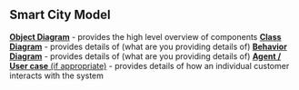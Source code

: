 ## Smart City Model


[**Object Diagram**](object_diagram.md) - provides the high level overview of components
[**Class Diagram**](class_diagram.md) - provides details of (what are you providing details of)
[**Behavior Diagram**](behavior_diagram.md) - provides details of (what are you providing details of)
[**Agent / User case** (if appropriate)](agent_usecase_diagram.md) - provides details of how an individual customer interacts with the system